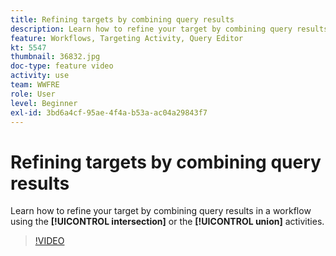 ```yaml
---
title: Refining targets by combining query results
description: Learn how to refine your target by combining query results in a workflow using the intersection or the union activities.
feature: Workflows, Targeting Activity, Query Editor
kt: 5547
thumbnail: 36832.jpg
doc-type: feature video
activity: use
team: WWFRE
role: User
level: Beginner
exl-id: 3bd6a4cf-95ae-4f4a-b53a-ac04a29843f7
---
```

# Refining targets by combining query results

Learn how to refine your target by combining query results in a workflow using the **[!UICONTROL intersection]** or the **[!UICONTROL union]** activities.

>[!VIDEO](https://video.tv.adobe.com/v/36832?quality=12)
